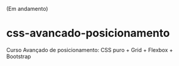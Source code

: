 (Em andamento)

# css-avancado-posicionamento
Curso Avançado de posicionamento: CSS puro + Grid + Flexbox + Bootstrap
